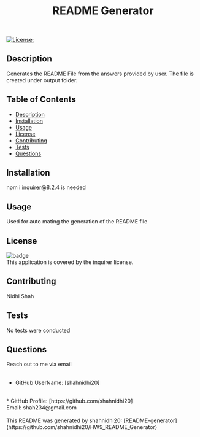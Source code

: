 
  <h1 align="center">README Generator</h1>
  <br/>

  [![License:](https://img.shields.io/badge/inquirer-8.2.4-blue)](https://www.npmjs.com/package/inquirer) <br/>

  ## Description
  Generates the README File from the answers provided by user. The file is created under  output folder. 

  ## Table of Contents
  - [Description](#description)
  - [Installation](#installation)
  - [Usage](#usage)
  - [License](#license)
  - [Contributing](#contributing)
  - [Tests](#tests)
  - [Questions](#questions)

  ## Installation
  npm i inquirer@8.2.4 is needed

  ## Usage
  Used for auto mating the generation of the README file

  ## License
  ![badge](https://img.shields.io/badge/license-inquirer-brightgreen)
  <br />
  This application is covered by the inquirer license.   

  ## Contributing
  Nidhi Shah

  ## Tests
  No tests were conducted
  

  ## Questions
  Reach out to me via email<br />
  <br />
  * GitHub UserName: [shahnidhi20]
  <br/>
  * GitHub Profile: [https://github.com/shahnidhi20]
  <br /> 
  Email: shah234@gmail.com
  <br /><br /> 
  This README was generated by shahnidhi20: [README-generator](https://github.com/shahnidhi20/HW9_README_Generator)


